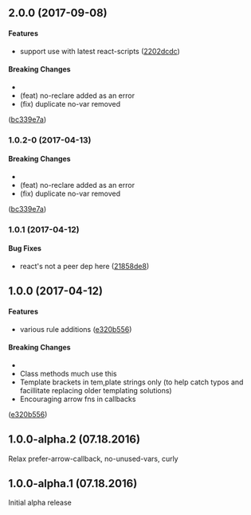 <a name="2.0.0"></a>
## 2.0.0 (2017-09-08)


#### Features

* support use with latest react-scripts ([2202dcdc](git+https://github.com/Netflix/eslint-config-netflix.git/commit/2202dcdc))


#### Breaking Changes

* 
* (feat) no-reclare added as an error
* (fix) duplicate no-var removed

 ([bc339e7a](git+https://github.com/Netflix/eslint-config-netflix.git/commit/bc339e7a))


<a name="1.0.2-0"></a>
### 1.0.2-0 (2017-04-13)


#### Breaking Changes

* 
* (feat) no-reclare added as an error
* (fix) duplicate no-var removed

 ([bc339e7a](git+https://github.com/Netflix/eslint-config-netflix.git/commit/bc339e7a))


<a name="1.0.1"></a>
### 1.0.1 (2017-04-12)


#### Bug Fixes

* react's not a peer dep here ([21858de8](git+https://github.com/Netflix/eslint-config-netflix.git/commit/21858de8))


<a name="1.0.0"></a>
## 1.0.0 (2017-04-12)


#### Features

* various rule additions ([e320b556](git+https://github.com/Netflix/eslint-config-netflix.git/commit/e320b556))


#### Breaking Changes

* 
* Class methods much use this
* Template brackets in tem,plate strings only
  (to help catch typos and facillitate replacing
   older templating solutions)
* Encouraging arrow fns in callbacks

 ([e320b556](git+https://github.com/Netflix/eslint-config-netflix.git/commit/e320b556))


## 1.0.0-alpha.2 (07.18.2016)

Relax prefer-arrow-callback, no-unused-vars, curly

## 1.0.0-alpha.1 (07.18.2016)

Initial alpha release
